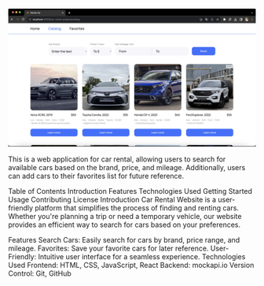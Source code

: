 ![Car Rental Website](./assets/DCE0881F.jpeg)

This is a web application for car rental, allowing users to search for available cars based on the brand, price, and mileage. Additionally, users can add cars to their favorites list for future reference.

Table of Contents
Introduction
Features
Technologies Used
Getting Started
Usage
Contributing
License
Introduction
Car Rental Website is a user-friendly platform that simplifies the process of finding and renting cars. Whether you're planning a trip or need a temporary vehicle, our website provides an efficient way to search for cars based on your preferences.

Features
Search Cars: Easily search for cars by brand, price range, and mileage.
Favorites: Save your favorite cars for later reference.
User-Friendly: Intuitive user interface for a seamless experience.
Technologies Used
Frontend: HTML, CSS, JavaScript, React
Backend: mockapi.io
Version Control: Git, GitHub
